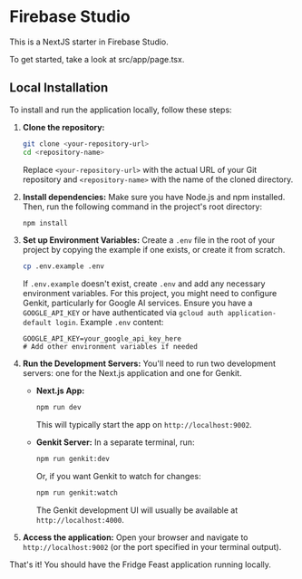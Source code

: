 # Firebase Studio

This is a NextJS starter in Firebase Studio.

To get started, take a look at src/app/page.tsx.

## Local Installation

To install and run the application locally, follow these steps:

1.  **Clone the repository:**
    ```bash
    git clone <your-repository-url>
    cd <repository-name>
    ```
    Replace `<your-repository-url>` with the actual URL of your Git repository and `<repository-name>` with the name of the cloned directory.

2.  **Install dependencies:**
    Make sure you have Node.js and npm installed. Then, run the following command in the project's root directory:
    ```bash
    npm install
    ```

3.  **Set up Environment Variables:**
    Create a `.env` file in the root of your project by copying the example if one exists, or create it from scratch.
    ```bash
    cp .env.example .env 
    ```
    If `.env.example` doesn't exist, create `.env` and add any necessary environment variables. For this project, you might need to configure Genkit, particularly for Google AI services. Ensure you have a `GOOGLE_API_KEY` or have authenticated via `gcloud auth application-default login`.
    Example `.env` content:
    ```
    GOOGLE_API_KEY=your_google_api_key_here 
    # Add other environment variables if needed
    ```

4.  **Run the Development Servers:**
    You'll need to run two development servers: one for the Next.js application and one for Genkit.

    *   **Next.js App:**
        ```bash
        npm run dev
        ```
        This will typically start the app on `http://localhost:9002`.

    *   **Genkit Server:**
        In a separate terminal, run:
        ```bash
        npm run genkit:dev
        ```
        Or, if you want Genkit to watch for changes:
        ```bash
        npm run genkit:watch
        ```
        The Genkit development UI will usually be available at `http://localhost:4000`.

5.  **Access the application:**
    Open your browser and navigate to `http://localhost:9002` (or the port specified in your terminal output).

That's it! You should have the Fridge Feast application running locally.